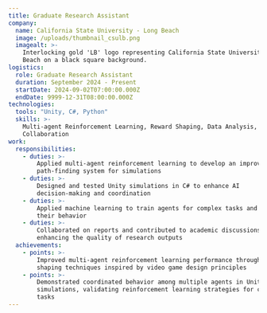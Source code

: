 ```yaml
---
title: Graduate Research Assistant
company:
  name: California State University - Long Beach
  image: /uploads/thumbnail_csulb.png
  imagealt: >-
    Interlocking gold 'LB' logo representing California State University Long
    Beach on a black square background.
logistics:
  role: Graduate Research Assistant
  duration: September 2024 - Present
  startDate: 2024-09-02T07:00:00.000Z
  endDate: 9999-12-31T08:00:00.000Z
technologies:
  tools: "Unity, C#, Python"
  skills: >-
    Multi-agent Reinforcement Learning, Reward Shaping, Data Analysis, Research
    Collaboration
work:
  responsibilities:
    - duties: >-
        Applied multi-agent reinforcement learning to develop an improved
        path-finding system for simulations
    - duties: >-
        Designed and tested Unity simulations in C# to enhance AI
        decision-making and coordination
    - duties: >-
        Applied machine learning to train agents for complex tasks and optimize
        their behavior
    - duties: >-
        Collaborated on reports and contributed to academic discussions,
        enhancing the quality of research outputs
  achievements:
    - points: >-
        Improved multi-agent reinforcement learning performance through reward
        shaping techniques inspired by video game design principles
    - points: >-
        Demonstrated coordinated behavior among multiple agents in Unity
        simulations, validating reinforcement learning strategies for complex
        tasks
---
```

